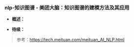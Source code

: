 ### nlp-知识图谱 - 美团大脑：知识图谱的建模方法及其应用
- **概述：**
>
>
>
>
>
>
>
>
>
>
>
>
>
>
>
>
>

- **待续：**
>   参考：https://tech.meituan.com/meituan_AI_NLP.html
>
>
>
>
>
>
>
>
>
>
>
>
>
>
>
>
>
>
>
>
